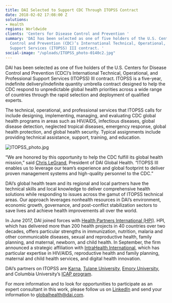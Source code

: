 ```yaml
---
title: DAI Selected to Support CDC Through ITOPSS Contract
date: 2018-02-02 17:08:00 Z
solutions:
- Health
regions: Worldwide
clients: 'Centers for Disease Control and Prevention '
summary: 'DAI has been selected as one of five holders of the U.S. Centers for Disease
  Control and Prevention (CDC)’s International Technical, Operational, and Professional
  Support Services (ITOPSS) III contract. '
social-image: "/uploads/ITOPSS_photo-0140c2.jpg"
---
```


DAI has been selected as one of five holders of the U.S. Centers for Disease Control and Prevention (CDC)’s International Technical, Operational, and Professional Support Services (ITOPSS) III contract. ITOPSS is a five-year, indefinite delivery/indefinite quantity umbrella contract designed to help the CDC respond to unpredictable global health priorities across a wide range of countries through the rapid selection and deployment of qualified experts.

The technical, operational, and professional services that ITOPSS calls for include designing, implementing, managing, and evaluating CDC global health programs in areas such as HIV/AIDS, infectious diseases, global disease detection, neglected tropical diseases, emergency response, global health protection, and global health security. Typical assignments include providing technical assistance, support, training, and education.

![ITOPSS_photo.jpg](/uploads/ITOPSS_photo.jpg)

“We are honored by this opportunity to help the CDC fulfill its global health mission,” said [Chris LeGrand](https://www.dai.com/who-we-are/leadership/christopher-legrand), President of DAI Global Health. “ITOPSS III enables us to leverage our team’s experience and global footprint to deliver proven management systems and high-quality personnel to the CDC.”

DAI’s global health team and its regional and local partners have the technical skills and local knowledge to deliver comprehensive health solutions while responding to issues across the gamut of ITOPSS technical areas. Our approach leverages nonhealth resources in DAI’s environment, economic growth, governance, and post-conflict stabilization sectors to save lives and achieve health improvements all over the world.

In June 2017, DAI joined forces with [Health Partners International (HPI)](http://healthpartners-int.co.uk/). HPI, which has delivered more than 200 health projects in 40 countries over two decades, offers particular strengths in immunization, nutrition, malaria and other communicable diseases, sexual and reproductive health, family planning, and maternal, newborn, and child health. In September, the firm announced a strategic affiliation with [IntraHealth International](https://www.dai.com/news/dai-and-intrahealth-join-forces-to-amplify-global-health-impact), which has particular expertise in HIV/AIDS, reproductive health and family planning, maternal and child health services, and digital health innovation.

DAI’s partners on ITOPSS are [Karna](http://www.karna.com/), [Tulane University](http://www.sph.tulane.edu/), [Emory University](https://www.sph.emory.edu/), and Columbia University’s [ICAP program](http://icap.columbia.edu/).

For more information and to look for opportunities to participate as an expert consultant in this work, please follow us on [LinkedIn](https://www.linkedin.com/company/163328/) and send your information to globalhealth@dai.com.
